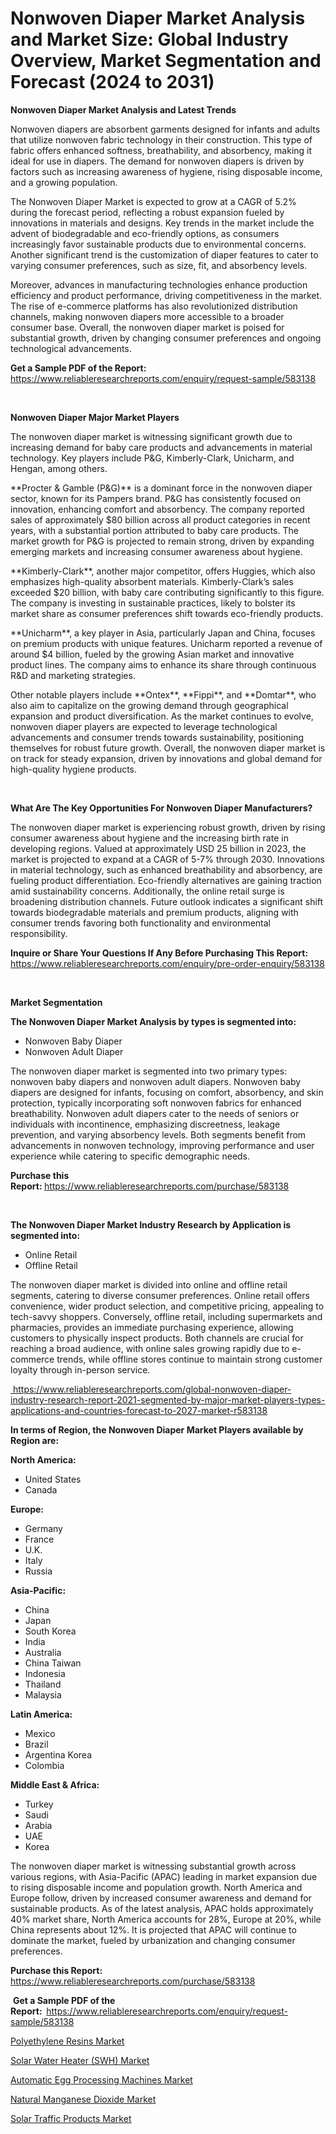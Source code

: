 <p><h1>Nonwoven Diaper Market Analysis and Market Size: Global Industry Overview, Market Segmentation and Forecast (2024 to 2031)</h1></p><p><strong>Nonwoven Diaper Market Analysis and Latest Trends</strong></p>
<p><p>Nonwoven diapers are absorbent garments designed for infants and adults that utilize nonwoven fabric technology in their construction. This type of fabric offers enhanced softness, breathability, and absorbency, making it ideal for use in diapers. The demand for nonwoven diapers is driven by factors such as increasing awareness of hygiene, rising disposable income, and a growing population.</p><p>The Nonwoven Diaper Market is expected to grow at a CAGR of 5.2% during the forecast period, reflecting a robust expansion fueled by innovations in materials and designs. Key trends in the market include the advent of biodegradable and eco-friendly options, as consumers increasingly favor sustainable products due to environmental concerns. Another significant trend is the customization of diaper features to cater to varying consumer preferences, such as size, fit, and absorbency levels.</p><p>Moreover, advances in manufacturing technologies enhance production efficiency and product performance, driving competitiveness in the market. The rise of e-commerce platforms has also revolutionized distribution channels, making nonwoven diapers more accessible to a broader consumer base. Overall, the nonwoven diaper market is poised for substantial growth, driven by changing consumer preferences and ongoing technological advancements.</p></p>
<p><strong>Get a Sample PDF of the Report:&nbsp;</strong> <a href="https://www.reliableresearchreports.com/enquiry/request-sample/583138?utm_campaign=1400&utm_medium=2&utm_source=Github&utm_content=ia&utm_term=27092024&utm_id=nonwoven-diaper">https://www.reliableresearchreports.com/enquiry/request-sample/583138</a></p>
<p>&nbsp;</p>
<p><strong>Nonwoven Diaper Major Market Players</strong></p>
<p><p>The nonwoven diaper market is witnessing significant growth due to increasing demand for baby care products and advancements in material technology. Key players include P&G, Kimberly-Clark, Unicharm, and Hengan, among others.</p><p>**Procter & Gamble (P&G)** is a dominant force in the nonwoven diaper sector, known for its Pampers brand. P&G has consistently focused on innovation, enhancing comfort and absorbency. The company reported sales of approximately $80 billion across all product categories in recent years, with a substantial portion attributed to baby care products. The market growth for P&G is projected to remain strong, driven by expanding emerging markets and increasing consumer awareness about hygiene.</p><p>**Kimberly-Clark**, another major competitor, offers Huggies, which also emphasizes high-quality absorbent materials. Kimberly-Clark’s sales exceeded $20 billion, with baby care contributing significantly to this figure. The company is investing in sustainable practices, likely to bolster its market share as consumer preferences shift towards eco-friendly products.</p><p>**Unicharm**, a key player in Asia, particularly Japan and China, focuses on premium products with unique features. Unicharm reported a revenue of around $4 billion, fueled by the growing Asian market and innovative product lines. The company aims to enhance its share through continuous R&D and marketing strategies.</p><p>Other notable players include **Ontex**, **Fippi**, and **Domtar**, who also aim to capitalize on the growing demand through geographical expansion and product diversification. As the market continues to evolve, nonwoven diaper players are expected to leverage technological advancements and consumer trends towards sustainability, positioning themselves for robust future growth. Overall, the nonwoven diaper market is on track for steady expansion, driven by innovations and global demand for high-quality hygiene products.</p></p>
<p>&nbsp;</p>
<p><strong>What Are The Key Opportunities For Nonwoven Diaper Manufacturers?</strong></p>
<p><p>The nonwoven diaper market is experiencing robust growth, driven by rising consumer awareness about hygiene and the increasing birth rate in developing regions. Valued at approximately USD 25 billion in 2023, the market is projected to expand at a CAGR of 5-7% through 2030. Innovations in material technology, such as enhanced breathability and absorbency, are fueling product differentiation. Eco-friendly alternatives are gaining traction amid sustainability concerns. Additionally, the online retail surge is broadening distribution channels. Future outlook indicates a significant shift towards biodegradable materials and premium products, aligning with consumer trends favoring both functionality and environmental responsibility.</p></p>
<p><strong>Inquire or Share Your Questions If Any Before Purchasing This Report:</strong> <a href="https://www.reliableresearchreports.com/enquiry/pre-order-enquiry/583138?utm_campaign=1400&utm_medium=2&utm_source=Github&utm_content=ia&utm_term=27092024&utm_id=nonwoven-diaper">https://www.reliableresearchreports.com/enquiry/pre-order-enquiry/583138</a></p>
<p>&nbsp;</p>
<p><strong>Market Segmentation</strong></p>
<p><strong>The Nonwoven Diaper Market Analysis by types is segmented into:</strong></p>
<p><ul><li>Nonwoven Baby Diaper</li><li>Nonwoven Adult Diaper</li></ul></p>
<p><p>The nonwoven diaper market is segmented into two primary types: nonwoven baby diapers and nonwoven adult diapers. Nonwoven baby diapers are designed for infants, focusing on comfort, absorbency, and skin protection, typically incorporating soft nonwoven fabrics for enhanced breathability. Nonwoven adult diapers cater to the needs of seniors or individuals with incontinence, emphasizing discreetness, leakage prevention, and varying absorbency levels. Both segments benefit from advancements in nonwoven technology, improving performance and user experience while catering to specific demographic needs.</p></p>
<p><strong>Purchase this Report:&nbsp;</strong><a href="https://www.reliableresearchreports.com/purchase/583138?utm_campaign=1400&utm_medium=2&utm_source=Github&utm_content=ia&utm_term=27092024&utm_id=nonwoven-diaper">https://www.reliableresearchreports.com/purchase/583138</a></p>
<p>&nbsp;</p>
<p><strong>The Nonwoven Diaper Market Industry Research by Application is segmented into:</strong></p>
<p><ul><li>Online Retail</li><li>Offline Retail</li></ul></p>
<p><p>The nonwoven diaper market is divided into online and offline retail segments, catering to diverse consumer preferences. Online retail offers convenience, wider product selection, and competitive pricing, appealing to tech-savvy shoppers. Conversely, offline retail, including supermarkets and pharmacies, provides an immediate purchasing experience, allowing customers to physically inspect products. Both channels are crucial for reaching a broad audience, with online sales growing rapidly due to e-commerce trends, while offline stores continue to maintain strong customer loyalty through in-person service.</p></p>
<p><a href="https://www.reliableresearchreports.com/global-nonwoven-diaper-industry-research-report-2021-segmented-by-major-market-players-types-applications-and-countries-forecast-to-2027-market-r583138?utm_campaign=1400&utm_medium=2&utm_source=Github&utm_content=ia&utm_term=27092024&utm_id=nonwoven-diaper">&nbsp;https://www.reliableresearchreports.com/global-nonwoven-diaper-industry-research-report-2021-segmented-by-major-market-players-types-applications-and-countries-forecast-to-2027-market-r583138</a></p>
<p><strong>In terms of Region, the Nonwoven Diaper Market Players available by Region are:</strong></p>
<p>
    <p> <strong> North America: </strong>
        <ul>
            <li>United States</li>
            <li>Canada</li>
        </ul>
        </p> 
    <p> <strong> Europe: </strong>
        <ul>
            <li>Germany</li>
            <li>France</li>
            <li>U.K.</li>
            <li>Italy</li>
            <li>Russia</li>
        </ul>
        </p> 
    <p> <strong> Asia-Pacific: </strong>
        <ul>
            <li>China</li>
            <li>Japan</li>
            <li>South Korea</li>
            <li>India</li>
            <li>Australia</li>
            <li>China Taiwan</li>
            <li>Indonesia</li>
            <li>Thailand</li>
            <li>Malaysia</li>
        </ul>
        </p> 
    <p> <strong> Latin America: </strong>
        <ul>
            <li>Mexico</li>
            <li>Brazil</li>
            <li>Argentina Korea</li>
            <li>Colombia</li>
        </ul>
        </p> 
    <p> <strong> Middle East & Africa: </strong>
        <ul>
            <li>Turkey</li>
            <li>Saudi</li>
            <li>Arabia</li>
            <li>UAE</li>
            <li>Korea</li>
        </ul>
    </p>
    </p>
<p><p>The nonwoven diaper market is witnessing substantial growth across various regions, with Asia-Pacific (APAC) leading in market expansion due to rising disposable income and population growth. North America and Europe follow, driven by increased consumer awareness and demand for sustainable products. As of the latest analysis, APAC holds approximately 40% market share, North America accounts for 28%, Europe at 20%, while China represents about 12%. It is projected that APAC will continue to dominate the market, fueled by urbanization and changing consumer preferences.</p></p>
<p><strong>Purchase this Report: </strong><a href="https://www.reliableresearchreports.com/purchase/583138?utm_campaign=1400&utm_medium=2&utm_source=Github&utm_content=ia&utm_term=27092024&utm_id=nonwoven-diaper">https://www.reliableresearchreports.com/purchase/583138</a></p>
<p>&nbsp;<strong>Get a Sample PDF of the Report:&nbsp;&nbsp;</strong><a href="https://www.reliableresearchreports.com/enquiry/request-sample/583138?utm_campaign=1400&utm_medium=2&utm_source=Github&utm_content=ia&utm_term=27092024&utm_id=nonwoven-diaper">https://www.reliableresearchreports.com/enquiry/request-sample/583138</a></p>
<p><strong></strong></p>
<p><p><a href="https://www.linkedin.com/pulse/polyethylene-resins-market-size-segmentation-trends-growth-ordpc?utm_campaign=1400&utm_medium=2&utm_source=Github&utm_content=ia&utm_term=27092024&utm_id=nonwoven-diaper">Polyethylene Resins Market</a></p><p><a href="https://issuu.com/reportprime-2/docs/solar-water-heater-swh-market-size-_171c54a617ebef?utm_campaign=1400&utm_medium=2&utm_source=Github&utm_content=ia&utm_term=27092024&utm_id=nonwoven-diaper">Solar Water Heater (SWH) Market</a></p><p><a href="https://github.com/SamiaHussain82/Market-Research-Report-List-1/blob/main/automatic-egg-processing-machines-market.md?utm_campaign=1400&utm_medium=2&utm_source=Github&utm_content=ia&utm_term=27092024&utm_id=nonwoven-diaper">Automatic Egg Processing Machines Market</a></p><p><a href="https://www.linkedin.com/pulse/how-regional-global-trends-shaping-natural-manganese-dioxide-wgqdc?utm_campaign=1400&utm_medium=2&utm_source=Github&utm_content=ia&utm_term=27092024&utm_id=nonwoven-diaper">Natural Manganese Dioxide Market</a></p><p><a href="https://issuu.com/reportprime-2/docs/solar-traffic-products-market-size-_4e1f0a13b410ba?utm_campaign=1400&utm_medium=2&utm_source=Github&utm_content=ia&utm_term=27092024&utm_id=nonwoven-diaper">Solar Traffic Products Market</a></p></p>
